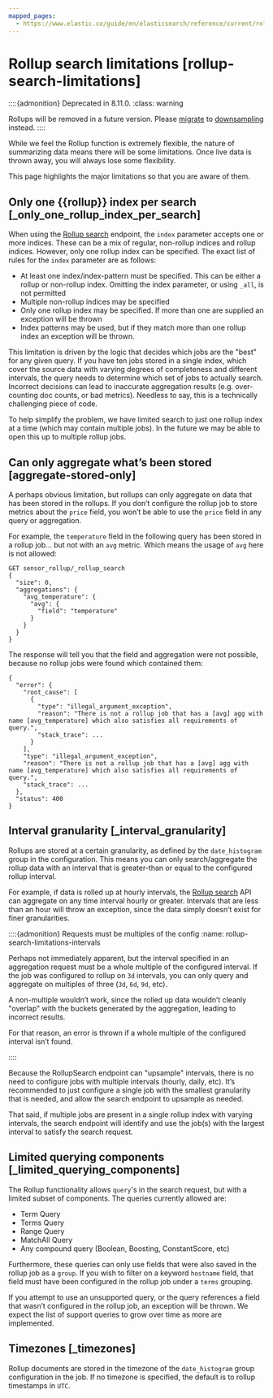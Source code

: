 ```yaml
---
mapped_pages:
  - https://www.elastic.co/guide/en/elasticsearch/reference/current/rollup-search-limitations.html
---
```


# Rollup search limitations [rollup-search-limitations]

::::{admonition} Deprecated in 8.11.0.
:class: warning

Rollups will be removed in a future version. Please [migrate](migrating-from-rollup-to-downsampling.md) to [downsampling](../../data-store/index-types/downsampling-time-series-data-stream.md) instead.
::::


While we feel the Rollup function is extremely flexible, the nature of summarizing data means there will be some limitations. Once live data is thrown away, you will always lose some flexibility.

This page highlights the major limitations so that you are aware of them.


## Only one {{rollup}} index per search [_only_one_rollup_index_per_search] 

When using the [Rollup search](https://www.elastic.co/guide/en/elasticsearch/reference/current/rollup-search.html) endpoint, the `index` parameter accepts one or more indices. These can be a mix of regular, non-rollup indices and rollup indices. However, only one rollup index can be specified. The exact list of rules for the `index` parameter are as follows:

* At least one index/index-pattern must be specified. This can be either a rollup or non-rollup index. Omitting the index parameter, or using `_all`, is not permitted
* Multiple non-rollup indices may be specified
* Only one rollup index may be specified. If more than one are supplied an exception will be thrown
* Index patterns may be used, but if they match more than one rollup index an exception will be thrown.

This limitation is driven by the logic that decides which jobs are the "best" for any given query. If you have ten jobs stored in a single index, which cover the source data with varying degrees of completeness and different intervals, the query needs to determine which set of jobs to actually search. Incorrect decisions can lead to inaccurate aggregation results (e.g. over-counting doc counts, or bad metrics). Needless to say, this is a technically challenging piece of code.

To help simplify the problem, we have limited search to just one rollup index at a time (which may contain multiple jobs). In the future we may be able to open this up to multiple rollup jobs.


## Can only aggregate what’s been stored [aggregate-stored-only] 

A perhaps obvious limitation, but rollups can only aggregate on data that has been stored in the rollups. If you don’t configure the rollup job to store metrics about the `price` field, you won’t be able to use the `price` field in any query or aggregation.

For example, the `temperature` field in the following query has been stored in a rollup job…​ but not with an `avg` metric. Which means the usage of `avg` here is not allowed:

```console
GET sensor_rollup/_rollup_search
{
  "size": 0,
  "aggregations": {
    "avg_temperature": {
      "avg": {
        "field": "temperature"
      }
    }
  }
}
```

The response will tell you that the field and aggregation were not possible, because no rollup jobs were found which contained them:

```console-result
{
  "error": {
    "root_cause": [
      {
        "type": "illegal_argument_exception",
        "reason": "There is not a rollup job that has a [avg] agg with name [avg_temperature] which also satisfies all requirements of query.",
        "stack_trace": ...
      }
    ],
    "type": "illegal_argument_exception",
    "reason": "There is not a rollup job that has a [avg] agg with name [avg_temperature] which also satisfies all requirements of query.",
    "stack_trace": ...
  },
  "status": 400
}
```


## Interval granularity [_interval_granularity] 

Rollups are stored at a certain granularity, as defined by the `date_histogram` group in the configuration. This means you can only search/aggregate the rollup data with an interval that is greater-than or equal to the configured rollup interval.

For example, if data is rolled up at hourly intervals, the [Rollup search](https://www.elastic.co/guide/en/elasticsearch/reference/current/rollup-search.html) API can aggregate on any time interval hourly or greater. Intervals that are less than an hour will throw an exception, since the data simply doesn’t exist for finer granularities.

::::{admonition} Requests must be multiples of the config
:name: rollup-search-limitations-intervals

Perhaps not immediately apparent, but the interval specified in an aggregation request must be a whole multiple of the configured interval. If the job was configured to rollup on `3d` intervals, you can only query and aggregate on multiples of three (`3d`, `6d`, `9d`, etc).

A non-multiple wouldn’t work, since the rolled up data wouldn’t cleanly "overlap" with the buckets generated by the aggregation, leading to incorrect results.

For that reason, an error is thrown if a whole multiple of the configured interval isn’t found.

::::


Because the RollupSearch endpoint can "upsample" intervals, there is no need to configure jobs with multiple intervals (hourly, daily, etc). It’s recommended to just configure a single job with the smallest granularity that is needed, and allow the search endpoint to upsample as needed.

That said, if multiple jobs are present in a single rollup index with varying intervals, the search endpoint will identify and use the job(s) with the largest interval to satisfy the search request.


## Limited querying components [_limited_querying_components] 

The Rollup functionality allows `query`'s in the search request, but with a limited subset of components. The queries currently allowed are:

* Term Query
* Terms Query
* Range Query
* MatchAll Query
* Any compound query (Boolean, Boosting, ConstantScore, etc)

Furthermore, these queries can only use fields that were also saved in the rollup job as a `group`. If you wish to filter on a keyword `hostname` field, that field must have been configured in the rollup job under a `terms` grouping.

If you attempt to use an unsupported query, or the query references a field that wasn’t configured in the rollup job, an exception will be thrown. We expect the list of support queries to grow over time as more are implemented.


## Timezones [_timezones] 

Rollup documents are stored in the timezone of the `date_histogram` group configuration in the job. If no timezone is specified, the default is to rollup timestamps in `UTC`.

